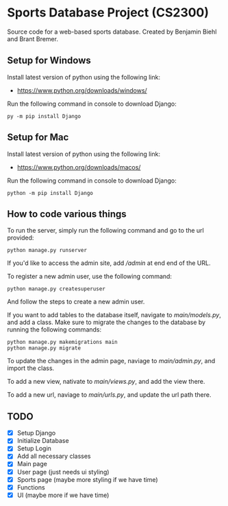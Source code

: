 # Sports Database Project (CS2300)
Source code for a web-based sports database. Created by Benjamin Biehl and Brant Bremer.

## Setup for Windows
Install latest version of python using the following link:
* https://www.python.org/downloads/windows/

Run the following command in console to download Django:
```console
py -m pip install Django
```

## Setup for Mac
Install latest version of python using the following link:
* https://www.python.org/downloads/macos/

Run the following command in console to download Django:
```console
python -m pip install Django
```

## How to code various things
To run the server, simply run the following command and go to the url provided:
```console
python manage.py runserver
```
If you'd like to access the admin site, add */admin* at end end of the URL.

To register a new admin user, use the following command:
```console
python manage.py createsuperuser
```
And follow the steps to create a new admin user.

If you want to add tables to the database itself, navigate to *main/models.py*, and add a class.
Make sure to migrate the changes to the database by running the following commands:
```console
python manage.py makemigrations main
python manage.py migrate
```

To update the changes in the admin page, naviage to *main/admin.py*, and import the class.

To add a new view, nativate to *main/views.py*, and add the view there.

To add a new url, naviage to *main/urls.py*, and update the url path there.

## TODO
- [x] Setup Django
- [x] Initialize Database
- [x] Setup Login
- [x] Add all necessary classes
- [x] Main page
- [x] User page (just needs ui styling)
- [x] Sports page (maybe more styling if we have time)
- [x] Functions
- [x] UI (maybe more if we have time)

